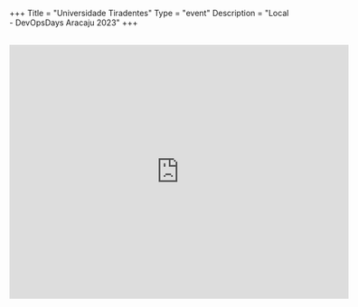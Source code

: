+++
Title = "Universidade Tiradentes"
Type = "event"
Description = "Local - DevOpsDays Aracaju 2023"
+++

<p></p>
<br>
<!-- * <a href="https://goo.gl/maps/9jCMpUULWFZjs5wJ8">Map</a> -->

<iframe src="https://goo.gl/maps/U6VBVKBkBa7mgM8T6" width="600" height="450" style="border:0;" allowfullscreen="" loading="lazy" referrerpolicy="no-referrer-when-downgrade"></iframe>

<p></p>

<!-- Uncomment this only if you have set the coordinates for your location in the config yaml. Get Latitude and Longitude of a Point: http://itouchmap.com/latlong.html -->
<!-- {{< event_map >}} -->

<!-- Edit and uncomment to let people know what accessibility features you have available -->
<!--
    Example from Minneapolis 2020

    We offer wheelchair-designated spaces, chairs, and standing options (with tall tables) in the mainstage session room; a quiet room; bathrooms labeled according to the facilities they contain; professional live captioning of mainstage sessions; ingredient labeling (based on data provided when registering); and private space (upon request) for those nursing. We'd also be happy to accommodate any other accessibility needs upon request: {{< email_organizers >}}
-->
